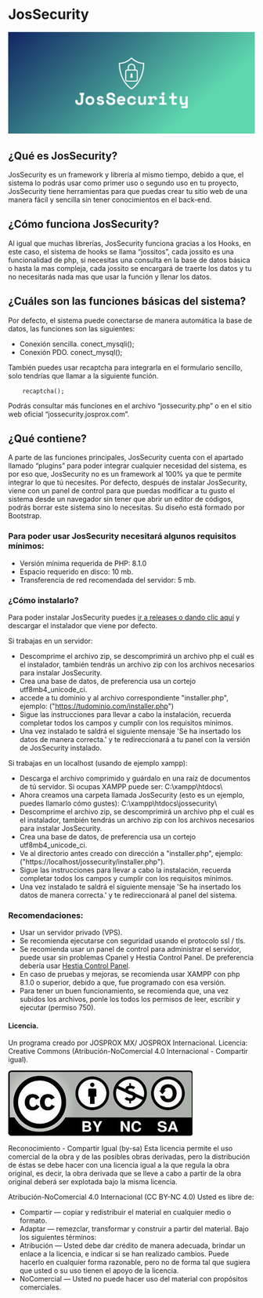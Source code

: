 # JosSecurity

<img src="./resourses/img/logo%20azul/cover.png" alt="Cetis Control Web Panel"/>

## ¿Qué es JosSecurity?

JosSecurity es un framework y librería al mismo tiempo, debido a que, el sistema lo podrás usar como primer uso o segundo uso en tu proyecto, JosSecurity tiene herramientas para que puedas crear tu sitio web de una manera fácil y sencilla sin tener conocimientos en el back-end.

## ¿Cómo funciona JosSecurity?

Al igual que muchas librerías, JosSecurity funciona gracias a los Hooks, en este caso, el sistema de hooks se llama “jossitos”, cada jossito es una funcionalidad de php, si necesitas una consulta en la base de datos básica o hasta la mas compleja, cada jossito se encargará de traerte los datos y tu no necesitarás nada mas que usar la función y llenar los datos.

## ¿Cuáles son las funciones básicas del sistema?

Por defecto, el sistema puede conectarse de manera automática la base de datos, las funciones son las siguientes:
-	Conexión sencilla.
		conect_mysqli();
-	Conexión PDO.
		conect_mysql();

También puedes usar recaptcha para integrarla en el formulario sencillo, solo tendrías que llamar a la siguiente función.

		recaptcha();

Podrás consultar más funciones en el archivo “jossecurity.php” o en el sitio web oficial “jossecurity.josprox.com”.

## ¿Qué contiene?

A parte de las funciones principales, JosSecurity cuenta con el apartado llamado “plugins” para poder integrar cualquier necesidad del sistema, es por eso que, JosSecurity no es un framework al 100% ya que te permite integrar lo que tú necesites.
Por defecto, después de instalar JosSecurity, viene con un panel de control para que puedas modificar a tu gusto el sistema desde un navegador sin tener que abrir un editor de códigos, podrás borrar este sistema sino lo necesitas. Su diseño está formado por Bootstrap.

### Para poder usar JosSecurity necesitará algunos requisitos mínimos:

- Versión mínima requerida de PHP: 8.1.0
- Espacio requerido en disco: 10 mb.
- Transferencia de red recomendada del servidor: 5 mb.

### ¿Cómo instalarlo?

Para poder instalar JosSecurity puedes <a href="https://github.com/josprox/JosSecurity/releases">ir a releases o dando clic aquí</a> y descargar el instalador que viene por defecto.

Si trabajas en un servidor:
- Descomprime el archivo zip, se descomprimirá un archivo php el cuál es el instalador, también tendrás un archivo zip con los archivos necesarios para instalar JosSecurity.
- Crea una base de datos, de preferencia usa un cortejo utf8mb4_unicode_ci.
- accede a tu dominio y al archivo correspondiente "installer.php", ejemplo: ("https://tudominio.com/installer.php")
- Sigue las instrucciones para llevar a cabo la instalación, recuerda completar todos los campos y cumplir con los requisitos mínimos.
- Una vez instalado te saldrá el siguiente mensaje 'Se ha insertado los datos de manera correcta.' y te redireccionará a tu panel con la versión de JosSecurity instalado.

Si trabajas en un localhost (usando de ejemplo xampp):
- Descarga el archivo comprimido y guárdalo en una raíz de documentos de tú servidor. Si ocupas XAMPP puede ser: C:\xampp\htdocs\
- Ahora creamos una carpeta llamada JosSecurity (esto es un ejemplo, puedes llamarlo cómo gustes): C:\xampp\htdocs\jossecurity\
- Descomprime el archivo zip, se descomprimirá un archivo php el cuál es el instalador, también tendrás un archivo zip con los archivos necesarios para instalar JosSecurity.
- Crea una base de datos, de preferencia usa un cortejo utf8mb4_unicode_ci.
- Ve al directorio antes creado con dirección a "installer.php", ejemplo: ("https://localhost/jossecurity/installer.php").
- Sigue las instrucciones para llevar a cabo la instalación, recuerda completar todos los campos y cumplir con los requisitos mínimos.
- Una vez instalado te saldrá el siguiente mensaje 'Se ha insertado los datos de manera correcta.' y te redireccionará al panel del sistema.

### Recomendaciones:

- Usar un servidor privado (VPS).
- Se recomienda ejecutarse con seguridad usando el protocolo ssl / tls.
- Se recomienda usar un panel de control para administrar el servidor, puede usar sin problemas Cpanel y Hestia Control Panel. De preferencia debería usar <a href="https://hestiacp.com/">Hestia Control Panel</a>.
- En caso de pruebas y mejoras, se recomienda usar XAMPP con php 8.1.0 o superior, debido a que, fue programado con esa versión.
- Para tener un buen funcionamiento, se recomienda que, una vez subidos los archivos, ponle los todos los permisos de leer, escribir y ejecutar (permiso 750).

#### Licencia.

Un programa creado por JOSPROX MX/ JOSPROX Internacional.
Licencia: Creative Commons (Atribución-NoComercial 4.0 Internacional - Compartir igual).

<img src="./resourses/img/byncsa.jpg" alt="Atribución-NoComercial 4.0 Internacional - Compartir igual"/>

Reconocimiento - Compartir Igual (by-sa)
Esta licencia permite el uso comercial de la obra y de las posibles obras derivadas, pero la distribución de éstas se debe hacer con una licencia igual a la que regula la obra original, es decir, la obra derivada que se lleve a cabo a partir de la obra original deberá ser explotada bajo la misma licencia.

Atribución-NoComercial 4.0 Internacional (CC BY-NC 4.0)
Usted es libre de:
- Compartir — copiar y redistribuir el material en cualquier medio o formato.
- Adaptar — remezclar, transformar y construir a partir del material.
Bajo los siguientes términos:
- Atribución — Usted debe dar crédito de manera adecuada, brindar un enlace a la licencia, e indicar si se han realizado cambios. Puede hacerlo en cualquier forma razonable, pero no de forma tal que sugiera que usted o su uso tienen el apoyo de la licencia.
- NoComercial — Usted no puede hacer uso del material con propósitos comerciales.
